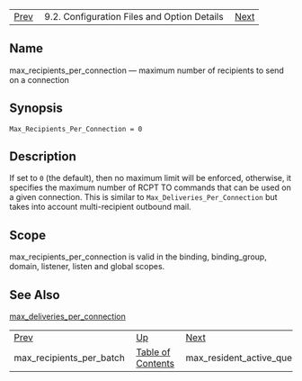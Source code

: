 |     |     |     |
| --- | --- | --- |
| [Prev](conf.ref.max_recipients_per_batch)  | 9.2. Configuration Files and Option Details |  [Next](conf.ref.max_resident_active_queue.php) |

<a name="conf.ref.max_recipients_per_connection"></a>
## Name

max_recipients_per_connection — maximum number of recipients to send on a connection

## Synopsis

`Max_Recipients_Per_Connection = 0`

<a name="idp10255168"></a>
## Description

If set to `0` (the default), then no maximum limit will be enforced, otherwise, it specifies the maximum number of RCPT TO commands that can be used on a given connection. This is similar to `Max_Deliveries_Per_Connection` but takes into account multi-recipient outbound mail.

<a name="idp10258208"></a>
## Scope

max_recipients_per_connection is valid in the binding, binding_group, domain, listener, listen and global scopes.

<a name="idp10260624"></a>
## See Also

[max_deliveries_per_connection](conf.ref.max_deliveries_per_connection "max_deliveries_per_connection")

|     |     |     |
| --- | --- | --- |
| [Prev](conf.ref.max_recipients_per_batch)  | [Up](conf.ref.files.php) |  [Next](conf.ref.max_resident_active_queue.php) |
| max_recipients_per_batch  | [Table of Contents](index) |  max_resident_active_queue |

